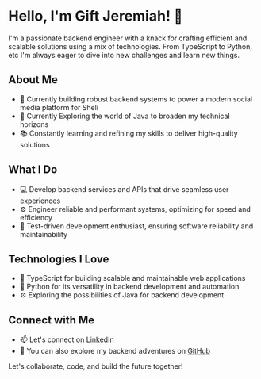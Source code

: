 # Hello, I'm Gift Jeremiah! 👋

I'm a passionate backend engineer with a knack for crafting efficient and scalable solutions using a mix of technologies. From TypeScript to Python, etc  I'm always eager to dive into new challenges and learn new things.

## About Me

- 🔭 Currently building robust backend systems to power a modern social media platform for Sheli
- 🌱 Currently Exploring the world of Java to broaden my technical horizons
- 📚 Constantly learning and refining my skills to deliver high-quality solutions

## What I Do

- 💻 Develop backend services and APIs that drive seamless user experiences
- ⚙️ Engineer reliable and performant systems, optimizing for speed and efficiency
- 🧪 Test-driven development enthusiast, ensuring software reliability and maintainability

## Technologies I Love

- 🚀 TypeScript for building scalable and maintainable web applications
- 🐍 Python for its versatility in backend development and automation
- ⚙️ Exploring the possibilities of Java for backend  development

## Connect with Me

- 📫 Let's connect on [LinkedIn](https://www.linkedin.com/in/gift-jeremiah-1a413024b)
- 💼 You can also explore my backend adventures on [GitHub](https://github.com/giftthedeveloper)

Let's collaborate, code, and build the future together!

